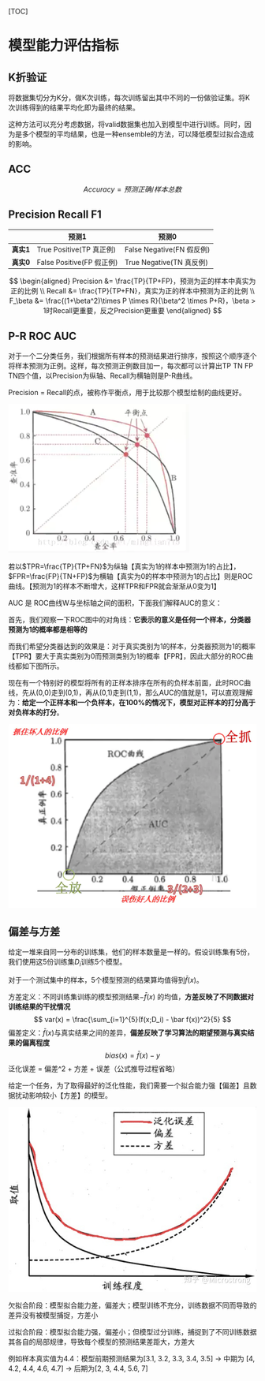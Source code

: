 [TOC]

# 模型能力评估指标

## K折验证

将数据集切分为K分，做K次训练，每次训练留出其中不同的一份做验证集。将K次训练得到的结果平均化即为最终的结果。

这种方法可以充分考虑数据，将valid数据集也加入到模型中进行训练。同时，因为是多个模型的平均结果，也是一种ensemble的方法，可以降低模型过拟合造成的影响。

## ACC

$$
Accuracy = 预测正确 / 样本总数
$$

## Precision Recall F1

|           | 预测1                     | 预测0                     |
| --------- | ------------------------- | ------------------------- |
| **真实1** | True Positive(TP 真正例)  | False Negative(FN 假反例) |
| **真实0** | False Positive(FP 假正例) | True Negative(TN 真反例)  |

$$
\begin{aligned}
Precision &= \frac{TP}{TP+FP}，预测为正的样本中真实为正的比例 \\
Recall &= \frac{TP}{TP+FN}，真实为正的样本中预测为正的比例 \\
F_\beta &= \frac{(1+\beta^2)\times P \times R}{\beta^2 \times P+R}，\beta > 1时Recall更重要，反之Precision更重要
\end{aligned}
$$

## P-R ROC AUC

对于一个二分类任务，我们根据所有样本的预测结果进行排序，按照这个顺序逐个将样本预测为正例。这样，每次预测正例数目加一，每次都可以计算出TP TN FP TN四个值，以Precision为纵轴、Recall为横轴则是P-R曲线。

Precision = Recall的点，被称作平衡点，用于比较那个模型绘制的曲线更好。

![img](PR.png)

若以$TPR=\frac{TP}{TP+FN}$为纵轴【真实为1的样本中预测为1的占比】，$FPR=\frac{FP}{TN+FP}$为横轴【真实为0的样本中预测为1的占比】则是ROC曲线。【预测为1的样本不断增大，这样TPR和FPR就会渐渐从0变为1】

AUC 是 ROC曲线W与坐标轴之间的面积，下面我们解释AUC的意义：

首先，我们观察一下ROC图中的对角线：**它表示的意义是任何一个样本，分类器预测为1的概率都是相等的**

而我们希望分类器达到的效果是：对于真实类别为1的样本，分类器预测为1的概率【TPR】要大于真实类别为0而预测类别为1的概率【FPR】，因此大部分的ROC曲线都如下图所示。

现在有一个特别好的模型将所有的正样本排序在所有的负样本前面，此时ROC曲线，先从(0,0)走到(0,1)，再从(0,1)走到(1,1)，那么AUC的值就是1，可以直观理解为：**给定一个正样本和一个负样本，在100%的情况下，模型对正样本的打分高于对负样本的打分**。

![img](auc.png)

## 偏差与方差

给定一堆来自同一分布的训练集，他们的样本数量是一样的。假设训练集有5份，我们使用这5份训练集$D_i$训练5个模型。

对于一个测试集中的样本，5个模型预测的结果算均值得到$\bar f(x)$。

方差定义：不同训练集训练的模型预测结果$-\bar f(x)$ 的均值，**方差反映了不同数据对训练结果的干扰情况**
$$
var(x) = \frac{\sum_{i=1}^{5}(f(x;D_i) - \bar f(x))^2}{5}
$$
偏差定义：$\bar f(x)$与真实结果之间的差异，**偏差反映了学习算法的期望预测与真实结果的偏离程度**
$$
bias(x) = \bar f(x) - y
$$
泛化误差 = 偏差^2 + 方差 + 误差（公式推导过程省略） 

给定一个任务，为了取得最好的泛化性能，我们需要一个拟合能力强【偏差】且数据扰动影响较小【方差】的模型。



![img](error.jpg)

欠拟合阶段：模型拟合能力差，偏差大；模型训练不充分，训练数据不同而导致的差异没有被模型捕捉，方差小

过拟合阶段：模型拟合能力强，偏差小；但模型过分训练，捕捉到了不同训练数据其各自的局部规律，导致每个模型的预测结果差距大，方差大

例如样本真实值为4.4：模型前期预测结果为[3.1, 3.2, 3.3, 3.4, 3.5]  -> 中期为 [4, 4.2, 4.4, 4.6, 4.7] -> 后期为[2, 3, 4.4, 5.6, 7]
